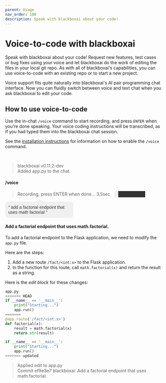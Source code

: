 ```yaml
---
parent: Usage
nav_order: 100
description: Speak with blackboxai about your code!
---
```


# Voice-to-code with blackboxai

Speak with blackboxai about your code! Request new features, test cases or bug fixes using your voice and let blackboxai do the work of editing the files in your local git repo. As with all of blackboxai's capabilities, you can use voice-to-code with an existing repo or to start a new project.

Voice support fits quite naturally into blackboxai's AI pair programming
chat interface. Now you can fluidly switch between voice and text chat
when you ask blackboxai to edit your code.

## How to use voice-to-code

Use the in-chat `/voice` command to start recording,
and press `ENTER` when you're done speaking.
Your voice coding instructions will be transcribed, 
as if you had  typed them into
the blackboxai chat session.

See the [installation instructions](https://blackbox.ai/docs/install/optional.html#enable-voice-coding) for
information on how to enable the `/voice` command.

<br/>
<div class="chat-transcript" markdown="1">

> blackboxai v0.11.2-dev  
> Added app.py to the chat.  

#### /voice

<blockquote>
<div class="recording-line">
    <p style="display: inline;">Recording, press ENTER when done... <span id="timer">3.5</span>sec</p>
    <div id="progress-bar">
        <div id="progress"></div>
    </div>
</div>
</blockquote>

<style>
    .recording-line > * {
        display: inline-block;
        vertical-align: middle;
    }
    #progress-bar {
        width: 100px;
        height: 20px;
        background-color: #333;
        margin-left: 10px;
    }
    #progress {
        height: 100%;
        background-color: #f0f0f0;
        animation: progress 3s infinite;
    }
    @keyframes progress {
        0% { width: 10%; }
        20% { width: 90%; }
        50% { width: 30%; }
        60% { width: 90%; }
        80% { width: 20%; }
        100% { width: 10%; }

    }
</style>

<script>
window.onload = function() {
    var counter = 0;
    var timer = document.getElementById('timer');
    setInterval(function() {
        counter = (counter + 0.1) % 9;
        timer.textContent = counter.toFixed(1);
    }, 100);
}
</script>

<div style="display: inline-block; position: relative; width: 200px; background-color: #f0f0f0; border-radius: 10px; padding: 10px; color: #333; font-family: 'Comic Sans MS', 'Comic Sans', 'Marker Felt', sans-serif;">
<span style="position: absolute; top: 0; left: 50%; transform: translate(-50%, -100%); width: 0; height: 0; border-left: 10px solid transparent; border-right: 10px solid transparent; border-bottom: 10px solid #f0f0f0;"></span>
“&nbsp;add a factorial endpoint that uses math factorial&nbsp;”
</div>

#### Add a factorial endpoint that uses math.factorial.

To add a factorial endpoint to the Flask application, we need to modify the `app.py` file.

Here are the steps:

1. Add a new route `/fact/<int:x>` to the Flask application.
2. In the function for this route, call `math.factorial(x)` and return the result as a string.

Here is the *edit block* for these changes:

```python
app.py
<<<<<<< HEAD
if __name__ == '__main__':
    print("Starting...")
    app.run()
=======
@app.route('/fact/<int:x>')
def factorial(x):
    result = math.factorial(x)
    return str(result)

if __name__ == '__main__':
    print("Starting...")
    app.run()
>>>>>>> updated
```

> Applied edit to app.py  
> Commit ef9e3e7 blackboxai: Add a factorial endpoint that uses math.factorial.  

</div>
<br/>
<br/>
<br/>
